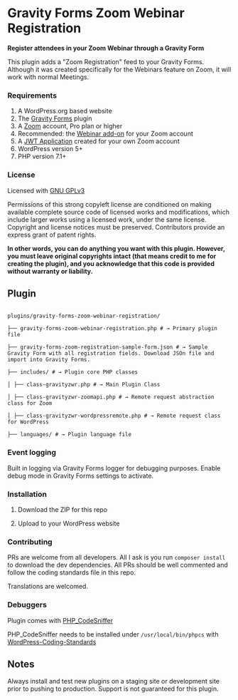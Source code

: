 # Gravity Forms Zoom Webinar Registration

**Register attendees in your Zoom Webinar through a Gravity Form**

This plugin adds a "Zoom Registration" feed to your Gravity Forms. Although it was created specifically for the Webinars feature on Zoom, it will work with normal Meetings.

### Requirements

 1. A WordPress.org based website
 2. The [Gravity Forms](https://www.gravityforms.com/) plugin
 3. A [Zoom](https://zoom.us/) account, Pro plan or higher
 4. Recommended: the [Webinar add-on](https://zoom.us/webinar) for your Zoom account
 5. A [JWT Application](https://marketplace.zoom.us/develop/create) created for your own Zoom account
 6. WordPress version 5+
 7. PHP version 7.1+

### License

Licensed with [GNU GPLv3](https://choosealicense.com/licenses/gpl-3.0/) 

Permissions of this strong copyleft license are conditioned on making available complete source code of licensed works and modifications, which include larger works using a licensed work, under the same license. Copyright and license notices must be preserved. Contributors provide an express grant of patent rights.

**In other words, you can do anything you want with this plugin. However, you must leave original copyrights intact (that means credit to me for creating the plugin), and you acknowledge that this code is provided without warranty or liability.**

  

## Plugin

```shell

plugins/gravity-forms-zoom-webinar-registration/

├── gravity-forms-zoom-webinar-registration.php # → Primary plugin file

├── gravity-forms-zoom-registration-sample-form.json # → Sample Gravity Form with all registration fields. Download JSOn file and import into Gravity Forms.

├── includes/ # → Plugin core PHP classes

│ ├── class-gravityzwr.php # → Main Plugin Class

│ ├── class-gravityzwr-zoomapi.php # → Remote request abstraction class for Zoom

│ ├── class-gravityzwr-wordpressremote.php # → Remote request class for WordPress

├── languages/ # → Plugin language file

```

### Event logging

Built in logging via Gravity Forms logger for debugging purposes. Enable debug mode in Gravity Forms settings to activate.

### Installation

1. Download the ZIP for this repo

2. Upload to your WordPress website

### Contributing

PRs are welcome from all developers. All I ask is you run `composer install` to download the dev dependencies. All PRs should be well commented and follow the coding standards file in this repo.

Translations are welcomed.

### Debuggers

Plugin comes with [PHP_CodeSniffer](https://github.com/squizlabs/PHP_CodeSniffer)

PHP_CodeSniffer needs to be installed under `/usr/local/bin/phpcs` with [WordPress-Coding-Standards](https://github.com/WordPress-Coding-Standards/WordPress-Coding-Standards)

## Notes

Always install and test new plugins on a staging site or development site prior to pushing to production. Support is not guaranteed for this plugin.